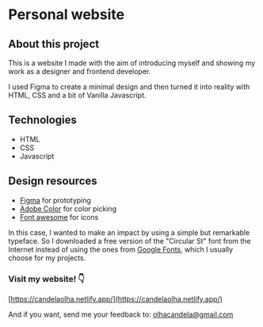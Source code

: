# Personal website

## About this project

This is a website I made with the aim of introducing myself and showing my work as a designer and frontend developer.

I used Figma to create a minimal design and then turned it into reality with HTML, CSS and a bit of Vanilla Javascript.

## Technologies

- HTML
- CSS
- Javascript

## Design resources

- [Figma](https://www.figma.com/) for prototyping
- [Adobe Color](https://color.adobe.com/es/create) for color picking
- [Font awesome](https://fontawesome.com/) for icons

In this case, I wanted to make an impact by using a simple but remarkable typeface. So I downloaded a free version of the "Circular St" font from the Internet instead of using the ones from [Google Fonts](https://fonts.google.com/), which I usually choose for my projects.

### Visit my website! 👇

[https://candelaolha.netlify.app/](https://candelaolha.netlify.app/)

And if you want, send me your feedback to: olhacandela@gmail.com
